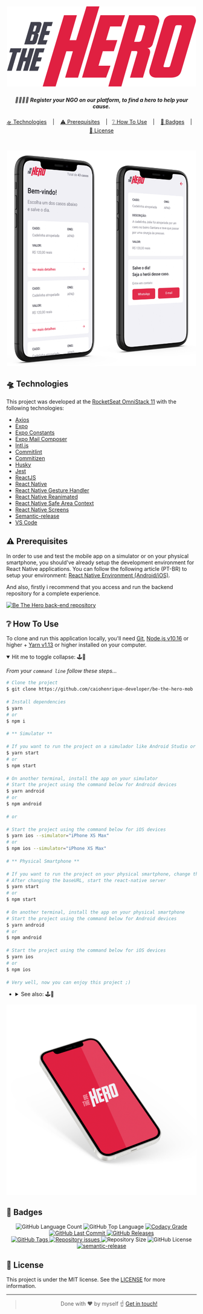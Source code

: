 <h1 align="center">
  <!-- <a href="#"> -->
    <img alt="Be The Hero logotipo" src="src/assets/logo.svg" />
  <!-- </a> -->
</h1>

<h5 align="center">
    🦸‍♀️🦸‍♂️ Register your NGO on our platform, to find a hero to help your cause.
</h5>

<p align="center">
  <!-- <a href="#art-app-ui">🎨 App UI</a>&nbsp;&nbsp;&nbsp;&nbsp;|&nbsp;&nbsp;&nbsp; -->
  <a href="#flying_saucer-technologies">🛸 Technologies</a>&nbsp;&nbsp;&nbsp;&nbsp;|&nbsp;&nbsp;&nbsp;
  <a href="#warning-prerequisites">⚠️ Prerequisites</a>&nbsp;&nbsp;&nbsp;&nbsp;|&nbsp;&nbsp;
  <a href="#grey_question-how-to-use">❔ How To Use</a>&nbsp;&nbsp;&nbsp;&nbsp;|&nbsp;&nbsp;&nbsp;
  <a href="#bookmark-badges">🔖 Badges</a>&nbsp;&nbsp;&nbsp;&nbsp;|&nbsp;&nbsp;&nbsp;
  <a href="#closed_lock_with_key-license">🔐 License</a>
</p>

<!-- <br> -->

<!-- ## :art: App UI -->

<br>

<p align="center">
  <img alt="Be The Hero mockup image" src="src/assets/mockup.png" width="500" />
</p>

## :flying_saucer: Technologies

This project was developed at the [RocketSeat OmniStack 11](https://rocketseat.com.br) with the following technologies:

-  [Axios](https://github.com/axios/axios)
-  [Expo](https://expo.io/)
-  [Expo Constants](https://github.com/expo/expo/tree/master/packages/expo-constants)
-  [Expo Mail Composer](https://github.com/expo/expo/tree/master/packages/expo-mail-composer)
-  [Intl.js](https://github.com/andyearnshaw/Intl.js)
-  [Commitlint](https://github.com/conventional-changelog/commitlint)
-  [Commitizen](https://github.com/commitizen/cz-cli)
-  [Husky](https://github.com/typicode/husky)
-  [Jest](https://jestjs.io/)
-  [ReactJS](https://reactjs.org/)
-  [React Native](https://reactnative.dev/)
-  [React Native Gesture Handler](https://github.com/software-mansion/react-native-gesture-handler)
-  [React Native Reanimated](https://github.com/software-mansion/react-native-reanimated)
-  [React Native Safe Area Context](https://github.com/th3rdwave/react-native-safe-area-context)
-  [React Native Screens](https://github.com/software-mansion/react-native-screens)
-  [Semantic-release](https://semantic-release.gitbook.io/semantic-release/)
-  [VS Code][vc]

## :warning: Prerequisites

In order to use and test the mobile app on a simulator or on your physical smartphone, you should've already setup the development environment for React Native applications. You can follow the following article (PT-BR) to setup your environment: [React Native Environment (Android/iOS)](https://docs.rocketseat.dev/ambiente-react-native/introducao).

And also, firstly i recommend that you access and run the backend repository for a complete experience.

<a href="https://github.com/caiohenrique-developer/be-the-hero-api">
  <img width="350px" alt="Be The Hero back-end repository" src="https://github-readme-stats.vercel.app/api/pin/?username=caiohenrique-developer&repo=be-the-hero-api&theme=dark" />
</a>

## :grey_question: How To Use

To clone and run this application locally, you'll need [Git](https://git-scm.com), [Node.js v10.16][nodejs] or higher + [Yarn v1.13][yarn] or higher installed on your computer.

<details open>
  <summary>Hit me to toggle collapse: 🕹️🤏</summary>

  _From your `command line` follow these steps..._

  ```bash
  # Clone the project
  $ git clone https://github.com/caiohenrique-developer/be-the-hero-mob 'BeTheHero-Mob' && cd 'BeTheHero-Mob'

  # Install dependencies
  $ yarn
  # or
  $ npm i

  # ** Simulator **

  # If you want to run the project on a simulador like Android Studio or Genymotion, start the react-native server as it is
  $ yarn start
  # or
  $ npm start

  # On another terminal, install the app on your simulator
  # Start the project using the command below for Android devices
  $ yarn android
  # or
  $ npm android

  # or

  # Start the project using the command below for iOS devices
  $ yarn ios --simulator="iPhone XS Max"
  # or
  $ npm ios --simulator="iPhone XS Max"

  # ** Physical Smartphone **

  # If you want to run the project on your physical smartphone, change the baseURL on src/services/api.js to your machine's ethernet adapter IP. Use the ethernet adapter IP if you're on a cable connection or the WiFi adapter IP if you're on a wireless conecction.
  # After changing the baseURL, start the react-native server
  $ yarn start
  # or
  $ npm start

  # On another terminal, install the app on your physical smartphone
  # Start the project using the command below for Android devices
  $ yarn android
  # or
  $ npm android

  # Start the project using the command below for iOS devices
  $ yarn ios
  # or
  $ npm ios

  # Very well, now you can enjoy this project ;)
  ```

  + <details>
      <summary>See also: 🕹️🤏</summary>

      #### API

      <a href="https://github.com/caiohenrique-developer/be-the-hero-api">
        <img width="350px" alt="Be The Hero back-end repository" src="https://github-readme-stats.vercel.app/api/pin/?username=caiohenrique-developer&repo=be-the-hero-api&theme=dark" />
      </a>

      #### WEB

      <a href="https://github.com/caiohenrique-developer/be-the-hero-web">
        <img width="350px" alt="Be The Hero front-end repository" src="https://github-readme-stats.vercel.app/api/pin/?username=caiohenrique-developer&repo=be-the-hero-web&theme=dark" />
      </a>
    </details>
</details>

<p align="center">
  <img alt="Be The Hero background image" src="src/assets/mockuper (2).png" width="700" />
</p>

## :bookmark: Badges

<p align="center">
  <img alt="GitHub Language Count" src="https://img.shields.io/github/languages/count/caiohenrique-developer/be-the-hero-mob">

  <img alt="GitHub Top Language" src="https://img.shields.io/github/languages/top/caiohenrique-developer/be-the-hero-mob">

  <a href="https://www.codacy.com/app/caiohenrique-developer/be-the-hero-mob?utm_source=github.com&amp;utm_medium=referral&amp;utm_content=caiohenrique-developer/be-the-hero-mob&amp;utm_campaign=Badge_Grade">
    <img alt="Codacy Grade" src="https://img.shields.io/codacy/grade/4f87fc059ec846118f2ef2950200b13a.svg">
  </a>

  <a href="https://github.com/caiohenrique-developer/be-the-hero-mob/commits/master">
    <img alt="GitHub Last Commit" src="https://img.shields.io/github/last-commit/caiohenrique-developer/be-the-hero-mob">
  </a>

  <a href="https://github.com/caiohenrique-developer/be-the-hero-mob/releases">
    <img alt="GitHub Releases" src="https://img.shields.io/github/release-date/caiohenrique-developer/be-the-hero-mob">
  </a>

  <br>

  <a href="https://github.com/caiohenrique-developer/be-the-hero-mob/tags">
    <img alt="GitHub Tags" src="https://img.shields.io/github/package-json/v/caiohenrique-developer/be-the-hero-mob/master">
  </a>

  <a href="https://github.com/caiohenrique-developer/be-the-hero-mob/issues">
    <img alt="Repository issues" src="https://img.shields.io/github/issues/caiohenrique-developer/be-the-hero-mob">
  </a>

  <img alt="Repository Size" src="https://img.shields.io/github/repo-size/caiohenrique-developer/be-the-hero-mob">

  <img alt="GitHub License" src="https://img.shields.io/github/license/caiohenrique-developer/be-the-hero-mob">

  <a href="https://github.com/semantic-release/semantic-release">
    <img alt="semantic-release" src="https://img.shields.io/badge/%20%20%F0%9F%93%A6%F0%9F%9A%80-semantic--release-e10079.svg">
  </a>
</p>

## :closed_lock_with_key: License

This project is under the MIT license. See the [LICENSE](https://github.com/caiohenrique-developer/be-the-hero-mob/blob/master/LICENSE) for more information.

---

<blockquote align="center">Done with ♥ by myself ☝️ <a href="https://www.linkedin.com/in/caio-henrique-024627171/">Get in touch!</a></blockquote>

[nodejs]: https://nodejs.org/
[yarn]: https://yarnpkg.com/
[vc]: https://code.visualstudio.com/
[vceditconfig]: https://marketplace.visualstudio.com/items?itemName=EditorConfig.EditorConfig
[vceslint]: https://marketplace.visualstudio.com/items?itemName=dbaeumer.vscode-eslint
[vcprettier]: https://prettier.io/
